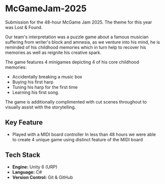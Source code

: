 # McGameJam-2025
Submission for the 48-hour McGame Jam 2025. The theme for this year was Lost & Found. 

Our team's interpretation was a puzzle game about a famous musician suffering from writer's block and amnesia, as we venture into his mind, he is reminded of his childhood memories which in turn help to recover his memories as well as reignite his creative spark.

The game features 4 minigames depicting 4 of his core childhood memories:
- Accidentally breaking a music box
- Buying his first harp
- Tuning his harp for the first time
- Learning his first song.

The game is additionally complimented with cut scenes throughout to visually assist with the storytelling. 

## Key Feature

- Played with a MIDI board controller
In less than 48 hours we were able to create 4 unique game using distinct feature of the MIDI board


## Tech Stack

- **Engine:** Unity 6 (URP)
- **Language:** C#
- **Version Control:** Git & GitHub
